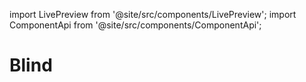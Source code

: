 import LivePreview from '@site/src/components/LivePreview';
import ComponentApi from '@site/src/components/ComponentApi';

# Blind

<LivePreview name="blind" height="16rem"></LivePreview>

<ComponentApi name="cui-blind"></ComponentApi>
<ComponentApi name="cw-blind"></ComponentApi>
